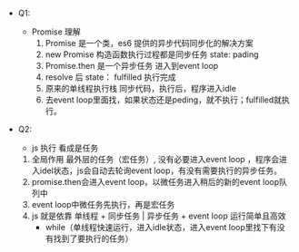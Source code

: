 <!--
 * @Author: ZYH
 * @Email: 1522302196@qq.com
 * @GiteeId: colincclala
 * @Date: 2022-05-27 14:39:23
 * @LastEditTime: 2022-05-27 16:30:19
 * @Description: 
-->
- Q1:
    - Promise  理解
        1. Promise 是一个类，es6 提供的异步代码同步化的解决方案
        2. new Promise 构造函数执行过程都是同步任务  state: pading
        3. Promise.then 是一个异步任务 进入到event loop  
        4. resolve 后 state： fulfilled 执行完成
        5. 原来的单线程执行栈 同步代码，执行后，程序进入idle
        6. 去event loop里面找，如果状态还是peding，就不执行；fulfilled就执行。

- Q2:
    - js 执行 看成是任务
    1. 全局作用 最外层的任务（宏任务）, 没有必要进入event loop ，程序会进入idel状态，js会自动去轮询event loop，有没有需要执行的异步任务。
    2. promise.then会进入event loop，以微任务进入稍后的新的event loop队列中
    3. event loop中微任务先执行，再是宏任务
    4. js 就是依靠 单线程 + 同步任务 | 异步任务 + event loop 运行简单且高效
        - while（单线程快速运行，进入idle状态，进入event loop里找下有没有找到了要执行的任务）
